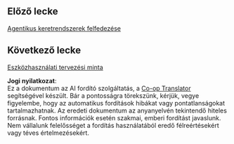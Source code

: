<!--
CO_OP_TRANSLATOR_METADATA:
{
  "original_hash": "33243670d725b71857eee62f64ac2d09",
  "translation_date": "2025-07-12T09:20:17+00:00",
  "source_file": "03-agentic-design-patterns/README.md",
  "language_code": "hu"
}
-->
## Előző lecke

[Agentikus keretrendszerek felfedezése](../02-explore-agentic-frameworks/README.md)

## Következő lecke

[Eszközhasználati tervezési minta](../04-tool-use/README.md)

**Jogi nyilatkozat**:  
Ez a dokumentum az AI fordító szolgáltatás, a [Co-op Translator](https://github.com/Azure/co-op-translator) segítségével készült. Bár a pontosságra törekszünk, kérjük, vegye figyelembe, hogy az automatikus fordítások hibákat vagy pontatlanságokat tartalmazhatnak. Az eredeti dokumentum az anyanyelvén tekintendő hiteles forrásnak. Fontos információk esetén szakmai, emberi fordítást javaslunk. Nem vállalunk felelősséget a fordítás használatából eredő félreértésekért vagy téves értelmezésekért.